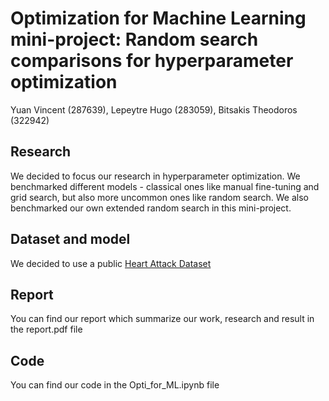 # Optimization for Machine Learning mini-project: Random search comparisons for hyperparameter optimization

Yuan Vincent (287639), Lepeytre Hugo (283059), Bitsakis Theodoros (322942)

## Research

We decided to focus our research in hyperparameter optimization. We benchmarked different models - classical ones like manual fine-tuning and grid search, but also more uncommon ones like random search. We also benchmarked our own extended random search in this mini-project.

## Dataset and model

We decided to use a public [Heart Attack Dataset](https://www.kaggle.com/rashikrahmanpritom/heart-attack-analysis-prediction-dataset)

## Report

You can find our report which summarize our work, research and result in the report.pdf file

## Code

You can find our code in the Opti_for_ML.ipynb file
